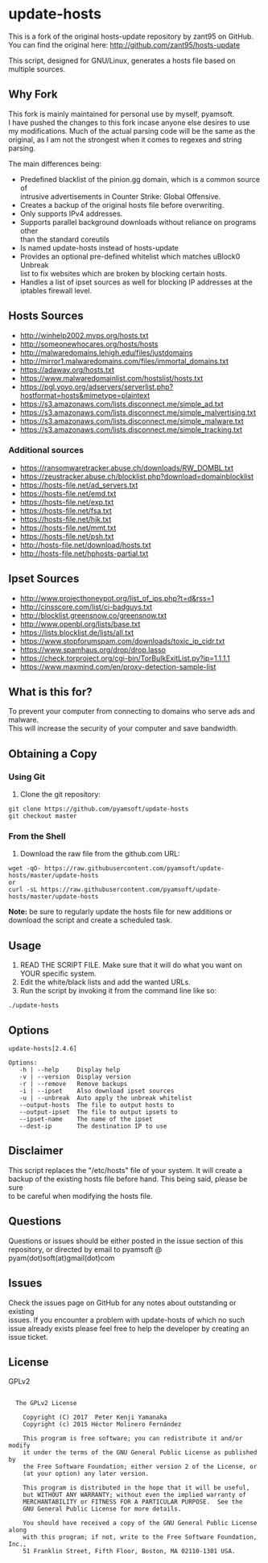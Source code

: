 # update-hosts
This is a fork of the original hosts-update repository by zant95 on GitHub.  
You can find the original here: http://github.com/zant95/hosts-update

This script, designed for GNU/Linux, generates a hosts file based on multiple
sources.

## Why Fork

This fork is mainly maintained for personal use by myself, pyamsoft.  
I have pushed the changes to this fork incase anyone else desires to use  
my modifications. Much of the actual parsing code will be the same as the  
original, as I am not the strongest when it comes to regexes and string  
parsing.

The main differences being:

- Predefined blacklist of the pinion.gg domain, which is a common source of  
  intrusive advertisements in Counter Strike: Global Offensive.
- Creates a backup of the original hosts file before overwriting.
- Only supports IPv4 addresses.
- Supports parallel background downloads without reliance on programs other  
  than the standard coreutils
- Is named update-hosts instead of hosts-update
- Provides an optional pre-defined whitelist which matches uBlock0 Unbreak  
  list to fix websites which are broken by blocking certain hosts.
- Handles a list of ipset sources as well for blocking IP addresses at the  
  iptables firewall level.

## Hosts Sources

- http://winhelp2002.mvps.org/hosts.txt
- http://someonewhocares.org/hosts/hosts
- http://malwaredomains.lehigh.edu/files/justdomains
- http://mirror1.malwaredomains.com/files/immortal_domains.txt
- https://adaway.org/hosts.txt
- https://www.malwaredomainlist.com/hostslist/hosts.txt
- https://pgl.yoyo.org/adservers/serverlist.php?hostformat=hosts&mimetype=plaintext
- https://s3.amazonaws.com/lists.disconnect.me/simple_ad.txt
- https://s3.amazonaws.com/lists.disconnect.me/simple_malvertising.txt
- https://s3.amazonaws.com/lists.disconnect.me/simple_malware.txt
- https://s3.amazonaws.com/lists.disconnect.me/simple_tracking.txt

### Additional sources

- https://ransomwaretracker.abuse.ch/downloads/RW_DOMBL.txt
- https://zeustracker.abuse.ch/blocklist.php?download=domainblocklist
- https://hosts-file.net/ad_servers.txt
- https://hosts-file.net/emd.txt
- https://hosts-file.net/exp.txt
- https://hosts-file.net/fsa.txt
- https://hosts-file.net/hjk.txt
- https://hosts-file.net/mmt.txt
- https://hosts-file.net/psh.txt
- http://hosts-file.net/download/hosts.txt
- http://hosts-file.net/hphosts-partial.txt

## Ipset Sources

- http://www.projecthoneypot.org/list_of_ips.php?t=d&rss=1
- http://cinsscore.com/list/ci-badguys.txt
- http://blocklist.greensnow.co/greensnow.txt
- http://www.openbl.org/lists/base.txt
- https://lists.blocklist.de/lists/all.txt
- https://www.stopforumspam.com/downloads/toxic_ip_cidr.txt
- https://www.spamhaus.org/drop/drop.lasso
- https://check.torproject.org/cgi-bin/TorBulkExitList.py?ip=1.1.1.1
- https://www.maxmind.com/en/proxy-detection-sample-list

## What is this for?

To prevent your computer from connecting to domains who serve ads and malware.  
This will increase the security of your computer and save bandwidth.

## Obtaining a Copy
### Using Git

1. Clone the git repository:  
```
git clone https://github.com/pyamsoft/update-hosts
git checkout master
```

### From the Shell

1. Download the raw file from the github.com URL:  
```
wget -qO- https://raw.githubusercontent.com/pyamsoft/update-hosts/master/update-hosts  
or  
curl -sL https://raw.githubusercontent.com/pyamsoft/update-hosts/master/update-hosts
```

**Note:** be sure to regularly update the hosts file for new additions or
download the script and create a scheduled task.

## Usage

1. READ THE SCRIPT FILE. Make sure that it will do what you want on YOUR
specific system.
2. Edit the white/black lists and add the wanted URLs.
3. Run the script by invoking it from the command line like so:  
```
./update-hosts
```

## Options

```
update-hosts[2.4.6]

Options:
   -h | --help     Display help
   -v | --version  Display version
   -r | --remove   Remove backups
   -i | --ipset    Also download ipset sources
   -u | --unbreak  Auto apply the unbreak whitelist
   --output-hosts  The file to output hosts to
   --output-ipset  The file to output ipsets to
   --ipset-name    The name of the ipset
   --dest-ip       The destination IP to use

```

## Disclaimer

This script replaces the "/etc/hosts" file of your system. It will create a  
backup of the existing hosts file before hand. This being said, please be sure  
to be careful when modifying the hosts file.

## Questions

Questions or issues should be either posted in the issue section of this  
repository, or directed by email to pyamsoft @ pyam(dot)soft(at)gmail(dot)com

## Issues

Check the issues page on GitHub for any notes about outstanding or existing  
issues. If you encounter a problem with update-hosts of which no such  
issue already exists please feel free to help the developer by creating an  
issue ticket.

## License

GPLv2

```

  The GPLv2 License

    Copyright (C) 2017  Peter Kenji Yamanaka
    Copyright (c) 2015 Héctor Molinero Fernández

    This program is free software; you can redistribute it and/or modify
    it under the terms of the GNU General Public License as published by
    the Free Software Foundation; either version 2 of the License, or
    (at your option) any later version.

    This program is distributed in the hope that it will be useful,
    but WITHOUT ANY WARRANTY; without even the implied warranty of
    MERCHANTABILITY or FITNESS FOR A PARTICULAR PURPOSE.  See the
    GNU General Public License for more details.

    You should have received a copy of the GNU General Public License along
    with this program; if not, write to the Free Software Foundation, Inc.,
    51 Franklin Street, Fifth Floor, Boston, MA 02110-1301 USA.

```
